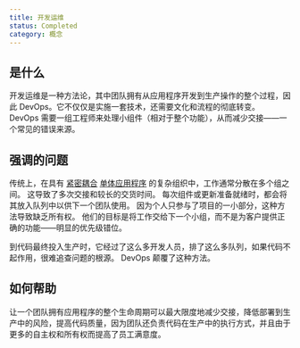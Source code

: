 ```yaml
---
title: 开发运维
status: Completed
category: 概念
---
```


## 是什么
开发运维是一种方法论，其中团队拥有从应用程序开发到生产操作的整个过程，因此 DevOps。它不仅仅是实施一套技术，还需要文化和流程的彻底转变。 DevOps 需要一组工程师来处理小组件（相对于整个功能），从而减少交接——一个常见的错误来源。

## 强调的问题
传统上，在具有 [紧密耦合](/tightly_coupled_architectures/) [单体应用程序](/monolithic_apps/) 的复杂组织中，工作通常分散在多个组之间。 这导致了多次交接和较长的交货时间。 每次组件或更新准备就绪时，都会将其放入队列中以供下一个团队使用。 因为个人只参与了项目的一小部分，这种方法导致缺乏所有权。 他们的目标是将工作交给下一个小组，而不是为客户提供正确的功能——明显的优先级错位。

到代码最终投入生产时，它经过了这么多开发人员，排了这么多队列，如果代码不起作用，很难追查问题的根源。 DevOps 颠覆了这种方法。

## 如何帮助
让一个团队拥有应用程序的整个生命周期可以最大限度地减少交接，降低部署到生产中的风险，提高代码质量，因为团队还负责代码在生产中的执行方式，并且由于更多的自主权和所有权而提高了员工满意度。

